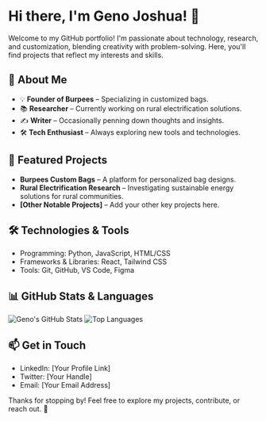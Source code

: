 # Hi there, I'm Geno Joshua! 👋

Welcome to my GitHub portfolio! I'm passionate about technology, research, and customization, blending creativity with problem-solving. Here, you'll find projects that reflect my interests and skills.

## 🚀 About Me
- 💡 **Founder of Burpees** – Specializing in customized bags.
- 📚 **Researcher** – Currently working on rural electrification solutions.
- ✍️ **Writer** – Occasionally penning down thoughts and insights.
- 🛠️ **Tech Enthusiast** – Always exploring new tools and technologies.

## 📌 Featured Projects
- **Burpees Custom Bags** – A platform for personalized bag designs.
- **Rural Electrification Research** – Investigating sustainable energy solutions for rural communities.
- **[Other Notable Projects]** – Add your other key projects here.

## 🛠️ Technologies & Tools
- Programming: Python, JavaScript, HTML/CSS
- Frameworks & Libraries: React, Tailwind CSS
- Tools: Git, GitHub, VS Code, Figma

## 📊 GitHub Stats & Languages
![Geno's GitHub Stats](https://github-readme-stats.vercel.app/api?username=GenoJ83&show_icons=true&theme=radical)
![Top Languages](https://github-readme-stats.vercel.app/api/top-langs/?username=GenoJ83&layout=compact&theme=radical)

## 📫 Get in Touch
- LinkedIn: [Your Profile Link]
- Twitter: [Your Handle]
- Email: [Your Email Address]

Thanks for stopping by! Feel free to explore my projects, contribute, or reach out. 🚀

